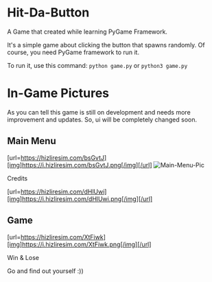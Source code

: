 # Hit-Da-Button
A Game that created while learning PyGame Framework.

It's a simple game about clicking the button that spawns randomly. Of course, you need PyGame framework to run it.

To run it, use this command: `python game.py` or `python3 game.py` 

# In-Game Pictures

As you can tell this game is still on development and needs more improvement and updates. So, ui will be completely changed soon.

## Main Menu

[url=https://hizliresim.com/bsGvtJ][img]https://i.hizliresim.com/bsGvtJ.png[/img][/url]
![Main-Menu-Pic](https://i.hizliresim.com/bsGvtJ.png)

Credits

[url=https://hizliresim.com/dHlUwi][img]https://i.hizliresim.com/dHlUwi.png[/img][/url]

## Game

[url=https://hizliresim.com/XtFiwk][img]https://i.hizliresim.com/XtFiwk.png[/img][/url]

Win & Lose

Go and find out yourself :))
